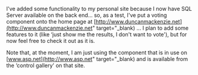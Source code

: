 I've added some functionality to my personal site because I now have SQL Server available on the back end... so, as a test, I've put a voting component onto the home page at [http://www.duncanmackenzie.net](http://www.duncanmackenzie.net" target="_blank) ... I plan to add some features to it (like &#8216;just show me the results, I don't want to vote'), but for now feel free to check it out as it is.

Note that, at the moment, I am just using the component that is in use on [www.asp.net](http://www.asp.net" target="_blank) and is available from the &#8216;control gallery' on that site.